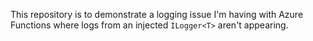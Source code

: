 ﻿This repository is to demonstrate a logging issue I'm having with Azure Functions where logs from an injected `ILogger<T>` aren't appearing.